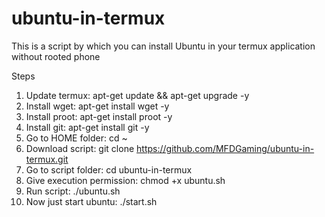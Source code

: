 # ubuntu-in-termux
This is a script by which you can install Ubuntu in your termux application without rooted phone


Steps
1. Update termux: apt-get update && apt-get upgrade -y
2. Install wget: apt-get install wget -y
3. Install proot: apt-get install proot -y
4. Install git: apt-get install git -y
5. Go to HOME folder: cd ~
6. Download script: git clone https://github.com/MFDGaming/ubuntu-in-termux.git
7. Go to script folder: cd ubuntu-in-termux
8. Give execution permission: chmod +x ubuntu.sh
9. Run script: ./ubuntu.sh
10. Now just start ubuntu: ./start.sh
